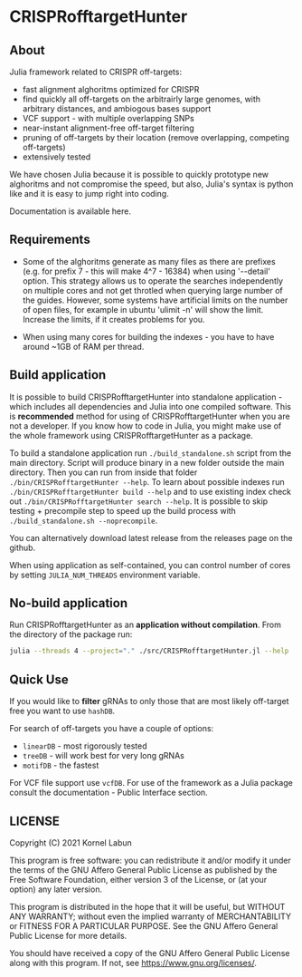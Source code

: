 # CRISPRofftargetHunter

## About

Julia framework related to CRISPR off-targets:
* fast alignment alghoritms optimized for CRISPR
* find quickly all off-targets on the arbitrairly large genomes, with arbitrary distances, and ambiogous bases support
* VCF support - with multiple overlapping SNPs
* near-instant alignment-free off-target filtering
* pruning of off-targets by their location (remove overlapping, competing off-targets)
* extensively tested

We have chosen Julia because it is possible to quickly prototype new
alghoritms and not compromise the speed, but also, Julia's syntax is python like and it is easy to jump right into coding.

Documentation is available here.


## Requirements

* Some of the alghoritms generate as many files as there are prefixes (e.g. for prefix 7 - this will make 4^7 - 16384) when using '--detail' option. This strategy allows us to operate the searches independently on multiple cores and not get throtled when querying large number of the guides. However, some systems have artificial limits on the number of open files, for example in ubuntu 'ulimit -n' will show the limit. Increase the limits, if it creates problems for you.

* When using many cores for building the indexes - you have to have around ~1GB of RAM per thread.

## Build application

It is possible to build CRISPRofftargetHunter into standalone application - which includes all dependencies and Julia into one compiled software. This is **recommended** method for using of CRISPRofftargetHunter when you are not a developer. If you know how to code in Julia, you might make use of the whole framework using CRISPRofftargetHunter as a package.

To build a standalone application run `./build_standalone.sh` script from the main directory. Script will
produce binary in a new folder outside the main directory. Then you can run from inside that folder `./bin/CRISPRofftargetHunter --help`. To learn about possible indexes run `./bin/CRISPRofftargetHunter build --help` and to use existing index check out `./bin/CRISPRofftargetHunter search --help`. It is possible to skip testing + precompile step to speed up the build process with `./build_standalone.sh --noprecompile`.

You can alternatively download latest release from the releases page on the github.

When using application as self-contained, you can control number of cores by setting `JULIA_NUM_THREADS` environment variable.

## No-build application

Run CRISPRofftargetHunter as an **application without compilation**. From the directory of the package run:

```bash
julia --threads 4 --project="." ./src/CRISPRofftargetHunter.jl --help
```

## Quick Use

If you would like to **filter** gRNAs to only those that are most likely off-target free you want to use `hashDB`. 

For search of off-targets you have a couple of options:
- `linearDB` - most rigorously tested
- `treeDB` - will work best for very long gRNAs
- `motifDB` - the fastest

For VCF file support use `vcfDB`. 
For use of the framework as a Julia package consult the documentation - Public Interface section.

## LICENSE

Copyright (C) 2021  Kornel Labun

This program is free software: you can redistribute it and/or modify
it under the terms of the GNU Affero General Public License as published
by the Free Software Foundation, either version 3 of the License, or
(at your option) any later version.

This program is distributed in the hope that it will be useful,
but WITHOUT ANY WARRANTY; without even the implied warranty of
MERCHANTABILITY or FITNESS FOR A PARTICULAR PURPOSE.  See the
GNU Affero General Public License for more details.

You should have received a copy of the GNU Affero General Public License
along with this program.  If not, see <https://www.gnu.org/licenses/>.
